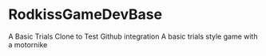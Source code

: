 # RodkissGameDevBase
A Basic Trials Clone to Test Github integration
A basic trials style game with a motornike
